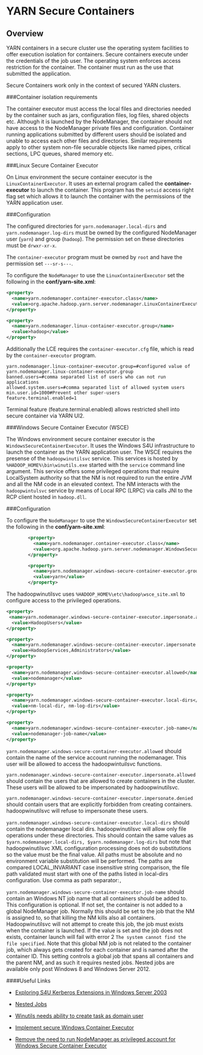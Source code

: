 <!---
  Licensed under the Apache License, Version 2.0 (the "License");
  you may not use this file except in compliance with the License.
  You may obtain a copy of the License at

   http://www.apache.org/licenses/LICENSE-2.0

  Unless required by applicable law or agreed to in writing, software
  distributed under the License is distributed on an "AS IS" BASIS,
  WITHOUT WARRANTIES OR CONDITIONS OF ANY KIND, either express or implied.
  See the License for the specific language governing permissions and
  limitations under the License. See accompanying LICENSE file.
-->

YARN Secure Containers
======================

<!-- MACRO{toc|fromDepth=0|toDepth=3} -->

Overview
--------

YARN containers in a secure cluster use the operating system facilities to offer execution isolation for containers. Secure containers execute under the credentials of the job user. The operating system enforces access restriction for the container. The container must run as the use that submitted the application.

Secure Containers work only in the context of secured YARN clusters.

###Container isolation requirements

  The container executor must access the local files and directories needed by the container such as jars, configuration files, log files, shared objects etc. Although it is launched by the NodeManager, the container should not have access to the NodeManager private files and configuration. Container running applications submitted by different users should be isolated and unable to access each other files and directories. Similar requirements apply to other system non-file securable objects like named pipes, critical sections, LPC queues, shared memory etc.

###Linux Secure Container Executor

  On Linux environment the secure container executor is the `LinuxContainerExecutor`. It uses an external program called the **container-executor** to launch the container. This program has the `setuid` access right flag set which allows it to launch the container with the permissions of the YARN application user.

###Configuration

  The configured directories for `yarn.nodemanager.local-dirs` and `yarn.nodemanager.log-dirs` must be owned by the configured NodeManager user (`yarn`) and group (`hadoop`). The permission set on these directories must be `drwxr-xr-x`.

  The `container-executor` program must be owned by `root` and have the permission set `---sr-s---`.

  To configure the `NodeManager` to use the `LinuxContainerExecutor` set the following in the **conf/yarn-site.xml**:

```xml
<property>
  <name>yarn.nodemanager.container-executor.class</name>
  <value>org.apache.hadoop.yarn.server.nodemanager.LinuxContainerExecutor</value>
</property>

<property>
  <name>yarn.nodemanager.linux-container-executor.group</name>
  <value>hadoop</value>
</property>
```

  Additionally the LCE requires the `container-executor.cfg` file, which is read by the `container-executor` program.

```
yarn.nodemanager.linux-container-executor.group=#configured value of yarn.nodemanager.linux-container-executor.group
banned.users=#comma separated list of users who can not run applications
allowed.system.users=#comma separated list of allowed system users
min.user.id=1000#Prevent other super-users
feature.terminal.enabled=1
```

Terminal feature (feature.terminal.enabled) allows restricted shell into secure container via YARN UI2.

###Windows Secure Container Executor (WSCE)

  The Windows environment secure container executor is the `WindowsSecureContainerExecutor`. It uses the Windows S4U infrastructure to launch the container as the YARN application user. The WSCE requires the presense of the `hadoopwinutilsvc` service. This services is hosted by `%HADOOP_HOME%\bin\winutils.exe` started with the `service` command line argument. This service offers some privileged operations that require LocalSystem authority so that the NM is not required to run the entire JVM and all the NM code in an elevated context. The NM interacts with the `hadoopwintulsvc` service by means of Local RPC (LRPC) via calls JNI to the RCP client hosted in `hadoop.dll`.

###Configuration

  To configure the `NodeManager` to use the `WindowsSecureContainerExecutor` set the following in the **conf/yarn-site.xml**:

```xml
        <property>
          <name>yarn.nodemanager.container-executor.class</name>
          <value>org.apache.hadoop.yarn.server.nodemanager.WindowsSecureContainerExecutor</value>
        </property>

        <property>
          <name>yarn.nodemanager.windows-secure-container-executor.group</name>
          <value>yarn</value>
        </property>
```
   
  The hadoopwinutilsvc uses `%HADOOP_HOME%\etc\hadoop\wsce_site.xml` to configure access to the privileged operations.

```xml
<property>
 <name>yarn.nodemanager.windows-secure-container-executor.impersonate.allowed</name>
  <value>HadoopUsers</value>
</property>

<property>
  <name>yarn.nodemanager.windows-secure-container-executor.impersonate.denied</name>
  <value>HadoopServices,Administrators</value>
</property>

<property>
  <name>yarn.nodemanager.windows-secure-container-executor.allowed</name>
  <value>nodemanager</value>
</property>

<property>
  <name>yarn.nodemanager.windows-secure-container-executor.local-dirs</name>
  <value>nm-local-dir, nm-log-dirs</value>
</property>

<property>
  <name>yarn.nodemanager.windows-secure-container-executor.job-name</name>
  <value>nodemanager-job-name</value>
</property>  
```

  `yarn.nodemanager.windows-secure-container-executor.allowed` should contain the name of the service account running the nodemanager. This user will be allowed to access the hadoopwintuilsvc functions.

  `yarn.nodemanager.windows-secure-container-executor.impersonate.allowed` should contain the users that are allowed to create containers in the cluster. These users will be allowed to be impersonated by hadoopwinutilsvc.

  `yarn.nodemanager.windows-secure-container-executor.impersonate.denied` should contain users that are explicitly forbidden from creating containers. hadoopwinutilsvc will refuse to impersonate these users.

  `yarn.nodemanager.windows-secure-container-executor.local-dirs` should contain the nodemanager local dirs. hadoopwinutilsvc will allow only file operations under these directories. This should contain the same values as `$yarn.nodemanager.local-dirs, $yarn.nodemanager.log-dirs` but note that hadoopwinutilsvc XML configuration processing does not do substitutions so the value must be the final value. All paths must be absolute and no environment variable substitution will be performed. The paths are compared LOCAL\_INVARIANT case insensitive string comparison, the file path validated must start with one of the paths listed in local-dirs configuration. Use comma as path separator:`,`

  `yarn.nodemanager.windows-secure-container-executor.job-name` should contain an Windows NT job name that all containers should be added to. This configuration is optional. If not set, the container is not added to a global NodeManager job. Normally this should be set to the job that the NM is assigned to, so that killing the NM kills also all containers. Hadoopwinutilsvc will not attempt to create this job, the job must exists when the container is launched. If the value is set and the job does not exists, container launch will fail with error 2 `The system cannot find the file specified`. Note that this global NM job is not related to the container job, which always gets created for each container and is named after the container ID. This setting controls a global job that spans all containers and the parent NM, and as such it requires nested jobs. Nested jobs are available only post Windows 8 and Windows Server 2012.

####Useful Links

  * [Exploring S4U Kerberos Extensions in Windows Server 2003](http://msdn.microsoft.com/en-us/magazine/cc188757.aspx)

  * [Nested Jobs](http://msdn.microsoft.com/en-us/library/windows/desktop/hh448388.aspx)

  * [Winutils needs ability to create task as domain user](https://issues.apache.org/jira/browse/YARN-1063)

  * [Implement secure Windows Container Executor](https://issues.apache.org/jira/browse/YARN-1972)

  * [Remove the need to run NodeManager as privileged account for Windows Secure Container Executor](https://issues.apache.org/jira/browse/YARN-2198)


